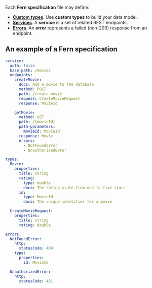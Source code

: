 Each **Fern specification** file may define:

- **[Custom types](/specification/types)**. Use **custom types** to build your data model.
- **[Services](/specification/services)**. A **service** is a set of related REST endpoints.
- **[Errors](/specification/errors)**. An **error** represents a failed (non-200) response from an endpoint.

## An example of a Fern specification

```yml imdb.yml
service:
  auth: false
  base-path: /movies
  endpoints:
    createMovie:
      docs: Add a movie to the database
      method: POST
      path: /create-movie
      request: CreateMovieRequest
      response: MovieId

    getMovie:
      method: GET
      path: /{movieId}
      path-parameters:
        movieId: MovieId
      response: Movie
      errors:
        - NotFoundError
        - UnauthorizedError

types:
  Movie:
    properties:
      title: string
      rating:
        type: double
        docs: The rating scale from one to five stars
      id:
        type: MovieId
        docs: The unique identifier for a movie

  CreateMovieRequest:
    properties:
      title: string
      rating: double

errors:
  NotFoundError:
    http:
      statusCode: 404
    type:
      properties:
        id: MovieId

  UnauthorizedError:
    http:
      statusCode: 401
```
